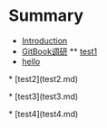 # Summary

* [Introduction](README.md)
* [GitBook调研](chapter1.md)
   ** [test1](test1.md)
* [hello](hello.md)




\* \[test2\]\(test2.md\)

\* \[test3\]\(test3.md\)

\* \[test4\]\(test4.md\)

